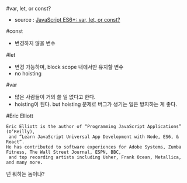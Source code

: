 #var, let, or const?
- source : [JavaScript ES6+: var, let, or const?](https://medium.com/javascript-scene/javascript-es6-var-let-or-const-ba58b8dcde75#.qq6h4962u)

#const
- 변경하지 않을 변수

#let
- 변경 가능하며, block scope 내에서만 유지할 변수
- no hoisting

#var
- 많은 사람들이 거의 쓸 일 없다고 한다.
- hoisting이 된다. but hoisting 문제로 버그가 생기는 일은 방지하는 게 좋다.

#Eric Elliott 
```
Eric Elliott is the author of “Programming JavaScript Applications” (O’Reilly),
 and “Learn JavaScript Universal App Development with Node, ES6, & React”.
He has contributed to software experiences for Adobe Systems, Zumba Fitness, The Wall Street Journal, ESPN, BBC,
 and top recording artists including Usher, Frank Ocean, Metallica, and many more.
```
넌 뭐하는 놈이냐?
